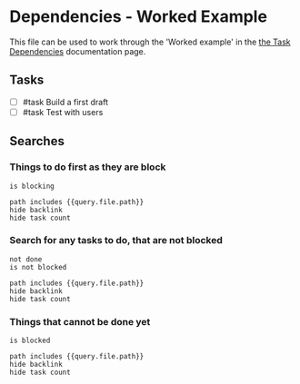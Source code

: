 # Dependencies - Worked Example

This file can be used to work through the 'Worked example' in the [the Task Dependencies](https://publish.obsidian.md/tasks/Getting+Started/Task+Dependencies) documentation page.

## Tasks

- [ ] #task Build a first draft
- [ ] #task Test with users

## Searches

### Things to do first as they are block

```tasks
is blocking

path includes {{query.file.path}}
hide backlink
hide task count
```

### Search for any tasks to do, that are not blocked

```tasks
not done
is not blocked

path includes {{query.file.path}}
hide backlink
hide task count
```

### Things that cannot be done yet

```tasks
is blocked

path includes {{query.file.path}}
hide backlink
hide task count
```

